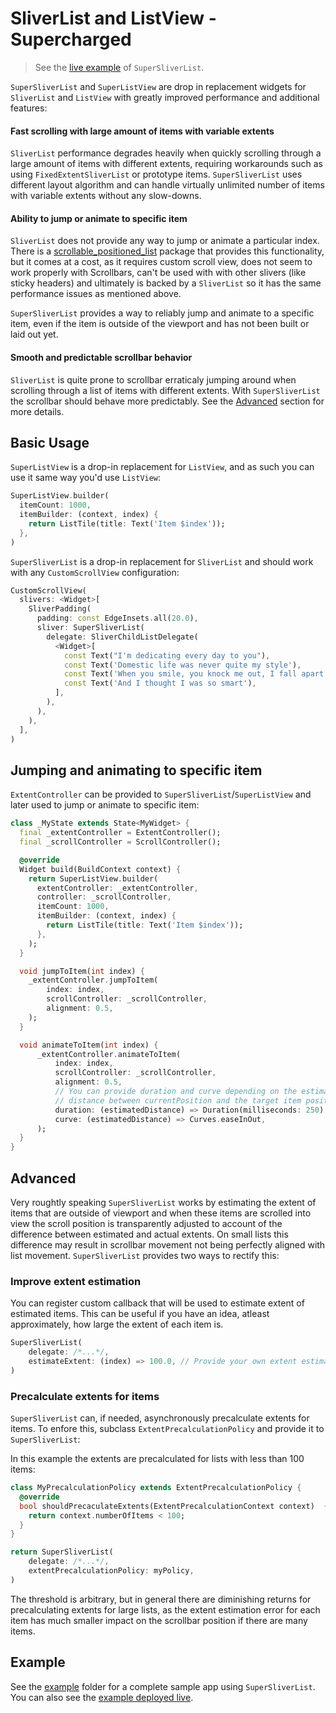 # SliverList and ListView - Supercharged

> See the [live example](https://superlistapp.github.io/super_sliver_list/#/) of `SuperSliverList`.

`SuperSliverList` and `SuperListView` are drop in replacement widgets for `SliverList` and `ListView` with greatly improved performance and additional features:

#### Fast scrolling with large amount of items with variable extents

`SliverList` performance degrades heavily when quickly scrolling through a large amount of items with different extents, requiring workarounds such as using `FixedExtentSliverList` or prototype items. `SuperSliverList` uses different layout algorithm and can handle virtually unlimited number of items with variable extents without any slow-downs.

#### Ability to jump or animate to specific item

`SliverList` does not provide any way to jump or animate a particular index. There is a [scrollable_positioned_list](https://pub.dev/packages/scrollable_positioned_list) package that provides this functionality, but it comes at a cost, as it requires custom scroll view, does not seem to work properly with Scrollbars, can't be used with with other slivers (like sticky headers) and ultimately is backed by a `SliverList` so it has the same performance issues as mentioned above.

`SuperSliverList` provides a way to reliably jump and animate to a specific item, even if the item is outside of the viewport and has not been built or laid out yet.

#### Smooth and predictable scrollbar behavior

`SliverList` is quite prone to scrollbar erraticaly jumping around when scrolling through a list of items with different extents. With `SuperSliverList` the scrollbar should behave more predictably. See the [Advanced](##advanced) section for more details.

## Basic Usage

`SuperListView` is a drop-in replacement for `ListView`, and as such you can use it same way you'd use `ListView`:

```dart
SuperListView.builder(
  itemCount: 1000,
  itemBuilder: (context, index) {
    return ListTile(title: Text('Item $index'));
  },
)
```

`SuperSliverList` is a drop-in replacement for `SliverList` and should work with any `CustomScrollView` configuration:
 ```dart
 CustomScrollView(
   slivers: <Widget>[
     SliverPadding(
       padding: const EdgeInsets.all(20.0),
       sliver: SuperSliverList(
         delegate: SliverChildListDelegate(
           <Widget>[
             const Text("I'm dedicating every day to you"),
             const Text('Domestic life was never quite my style'),
             const Text('When you smile, you knock me out, I fall apart'),
             const Text('And I thought I was so smart'),
           ],
         ),
       ),
     ),
   ],
 )
 ```

## Jumping and animating to specific item

`ExtentController` can be provided to `SuperSliverList`/`SuperListView` and later used to jump or animate to specific item:

```dart
class _MyState extends State<MyWidget> {
  final _extentController = ExtentController();
  final _scrollController = ScrollController();

  @override
  Widget build(BuildContext context) {
    return SuperListView.builder(
      extentController: _extentController,
      controller: _scrollController,
      itemCount: 1000,
      itemBuilder: (context, index) {
        return ListTile(title: Text('Item $index'));
      },
    );
  }

  void jumpToItem(int index) {
    _extentController.jumpToItem(
        index: index,
        scrollController: _scrollController,
        alignment: 0.5,
    );
  }

  void animateToItem(int index) {
      _extentController.animateToItem(
          index: index,
          scrollController: _scrollController,
          alignment: 0.5,
          // You can provide duration and curve depending on the estimated
          // distance between currentPosition and the target item position.
          duration: (estimatedDistance) => Duration(milliseconds: 250),
          curve: (estimatedDistance) => Curves.easeInOut,
      );
  }
}

```

## Advanced

Very roughtly speaking `SuperSliverList` works by estimating the extent of items that are outside of viewport and when these items are scrolled into view the scroll position is transparently adjusted to account of the difference between estimated and actual extents. On small lists this difference may result in scrollbar movement not being perfectly aligned with list movement. `SuperSliverList` provides two ways to rectify this:

### Improve extent estimation

You can register custom callback that will be used to estimate extent of estimated items. This can be useful if you have an idea, atleast approximately, how large the extent of each item is.

```dart
SuperSliverList(
    delegate: /*...*/,
    estimateExtent: (index) => 100.0, // Provide your own extent estimation
)
```

### Precalculate extents for items

`SuperSliverList` can, if needed, asynchronously precalculate extents for items. To enfore this, subclass `ExtentPrecalculationPolicy` and provide it to `SuperSliverList`:

In this example the extents are precalculated for lists with less than 100 items:

```dart
class MyPrecalculationPolicy extends ExtentPrecalculationPolicy {
  @override
  bool shouldPrecaculateExtents(ExtentPrecalculationContext context)  {
    return context.numberOfItems < 100;
  }
}

return SuperSliverList(
    delegate: /*...*/,
    extentPrecalculationPolicy: myPolicy,
)
```

The threshold is arbitrary, but in general there are diminishing returns for precalculating extents for large lists, as the extent estimation error for each item has much smaller impact on the scrollbar position if there are many items.

## Example

See the [example](example) folder for a complete sample app using `SuperSliverList`. You can also see the [example deployed live](https://superlistapp.github.io/super_sliver_list/).
